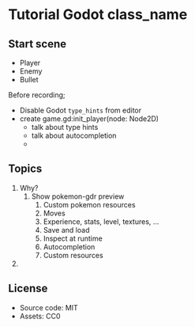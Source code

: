 # Tutorial Godot class_name

## Start scene

- Player
- Enemy
- Bullet

Before recording;

- Disable Godot `type_hints` from editor
- create game.gd:init_player(node: Node2D)
  - talk about type hints
  - talk about autocompletion
  -

## Topics

1. Why?
   1. Show pokemon-gdr preview
      1. Custom pokemon resources
      2. Moves
      3. Experience, stats, level, textures, ...
      4. Save and load
      5. Inspect at runtime
      6. Autocompletion
      7. Custom resources
2.

## License

- Source code: MIT
- Assets: CC0
